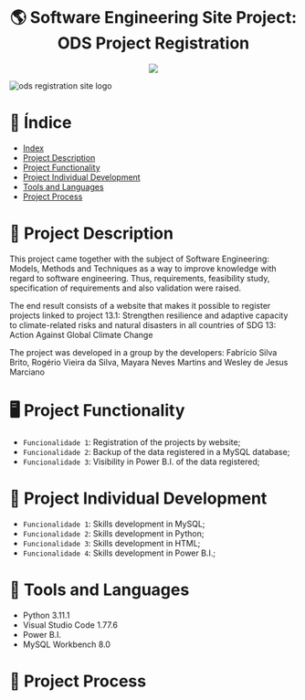 <h1 align="center">🌎 Software Engineering Site Project: ODS Project Registration</h1>

<p align="center">
<img src="http://img.shields.io/static/v1?label=STATUS&message=EM%20DESENVOLVIMENTO&color=GREEN&style=for-the-badge"/>
</p>

![ods registration site logo](https://user-images.githubusercontent.com/91706209/234380747-8f36e10c-5f02-49e9-8dc2-5f904255cd21.png)

# :pushpin: Índice

* [Index](https://github.com/mayaram4rtins/ods-registration-site/blob/main/README.md#pushpin-índice)
* [Project Description](https://github.com/mayaram4rtins/ods-registration-site/blob/main/README.md#page_facing_up-project-description)
* [Project Functionality](https://github.com/mayaram4rtins/ods-registration-site/blob/main/README.md#desktop_computer-project-functionality)
* [Project Individual Development](https://github.com/mayaram4rtins/ods-registration-site/blob/main/README.md#wrench-project-individual-development)
* [Tools and Languages](https://github.com/mayaram4rtins/ods-registration-site/blob/main/README.md#snake-ferramentas-e-linguagem-utilizadas)
* [Project Process](https://github.com/mayaram4rtins/ods-registration-site/blob/main/README.md#snake-ferramentas-e-linguagem-utilizadas)

# :page_facing_up: Project Description

This project came together with the subject of Software Engineering: Models, Methods and Techniques as a way to improve knowledge with regard to software engineering. Thus, requirements, feasibility study, specification of requirements and also validation were raised.

The end result consists of a website that makes it possible to register projects linked to project 13.1: Strengthen resilience and adaptive capacity to climate-related risks and natural disasters in all countries of SDG 13: Action Against Global Climate Change

The project was developed in a group by the developers: Fabrício Silva Brito, Rogério Vieira da Silva, Mayara Neves Martins and Wesley de Jesus Marciano

# :desktop_computer: Project Functionality

- `Funcionalidade 1`: Registration of the projects by website;
- `Funcionalidade 2`: Backup of the data registered in a MySQL database;
- `Funcionalidade 3`: Visibility in Power B.I. of the data registered;

# :wrench: Project Individual Development

- `Funcionalidade 1`: Skills development in MySQL;
- `Funcionalidade 2`: Skills development in Python;
- `Funcionalidade 3`: Skills development in HTML;
- `Funcionalidade 4`: Skills development in Power B.I.;

# :snake: Tools and Languages

+ Python 3.11.1
+ Visual Studio Code 1.77.6
+ Power B.I. 
+ MySQL Workbench 8.0

# :hammer: Project Process
